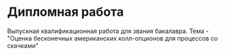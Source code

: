 # Дипломная работа

Выпускная квалификационная работа для звания бакалавра. 
Тема - "Оценка бесконечных американских колл-опционов для процессов со скачками"
